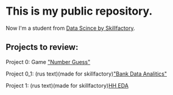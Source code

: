# This is my public repository.

Now I'm a student from [Data Scince by Skillfactory](https://skillfactory.ru/data-science).

## Projects to review:

Project 0: Game ["Number Guess"](https://github.com/SaakyanAG/Pub/tree/main/Project_0%20Game%20Number%20Guess)

Project 0_1:  (rus text)(made for skillfactory)["Bank Data Analitics"](https://github.com/SaakyanAG/Pub/tree/main/Project%200_1%20Bank%20Data%20Analitics)

Project 1: (rus text)(made for skillfactory)[HH EDA](https://github.com/SaakyanAG/Pub/tree/main/Project_1%20HH%20analitics)